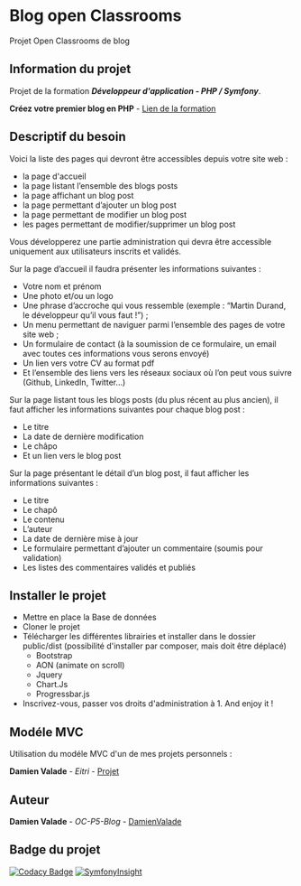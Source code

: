 # Blog open Classrooms

Projet Open Classrooms de blog 

## Information du projet 

Projet de la formation ***Développeur d'application - PHP / Symfony***.

**Créez votre premier blog en PHP** - [Lien de la formation](https://openclassrooms.com/fr/paths/59-developpeur-dapplication-php-symfony)

## Descriptif du besoin 

Voici la liste des pages qui devront être accessibles depuis votre site web :
 
*   la page d'accueil
*   la page listant l’ensemble des blogs posts
*   la page affichant un blog post
*   la page permettant d’ajouter un blog post
*   la page permettant de modifier un blog post
*   les pages permettant de modifier/supprimer un blog post
 
Vous développerez une partie administration qui devra être accessible uniquement aux utilisateurs inscrits et validés.
 
Sur la page d’accueil il faudra présenter les informations suivantes :
 
*   Votre nom et prénom
*   Une photo et/ou un logo
*   Une phrase d’accroche qui vous ressemble (exemple : “Martin Durand, le développeur qu’il vous faut !”) ;
*   Un menu permettant de naviguer parmi l’ensemble des pages de votre site web ;
*   Un formulaire de contact (à la soumission de ce formulaire, un email avec toutes ces informations vous serons envoyé)
*   Un lien vers votre CV au format pdf
*   Et l’ensemble des liens vers les réseaux sociaux où l’on peut vous suivre (Github, LinkedIn, Twitter…)
 
Sur la page listant tous les blogs posts (du plus récent au plus ancien), il faut afficher les informations suivantes pour chaque blog post :
 
*   Le titre
*   La date de dernière modification
*   Le châpo
*   Et un lien vers le blog post
 
Sur la page présentant le détail d’un blog post, il faut afficher les informations suivantes :
 
*   Le titre
*   Le chapô
*   Le contenu
*   L’auteur
*   La date de dernière mise à jour
*   Le formulaire permettant d’ajouter un commentaire (soumis pour validation)
*   Les listes des commentaires validés et publiés


## Installer le projet 

*   Mettre en place la Base de données
*   Cloner le projet
*   Télécharger les différentes librairies et installer dans le dossier public/dist (possibilité d'installer par composer, mais doit être déplacé)
    *   Bootstrap
    *   AON (animate on scroll)
    *   Jquery
    *   Chart.Js
    *   Progressbar.js
*   Inscrivez-vous, passer vos droits d'administration à 1. And enjoy it !

## Modéle MVC

Utilisation du modéle MVC d'un de mes projets personnels :

**Damien Valade** - *Eitri* - [Projet](https://github.com/damienvalade/Eitri)

## Auteur

**Damien Valade** - *OC-P5-Blog* - [DamienValade](https://github.com/damienvalade)

## Badge du projet

[![Codacy Badge](https://api.codacy.com/project/badge/Grade/54225064ae2148ecb5ada07ba78b3d41)](https://app.codacy.com/app/damienvalade/OC-P5-Blog?utm_source=github.com&utm_medium=referral&utm_content=damienvalade/OC-P5-Blog&utm_campaign=Badge_Grade_Dashboard)
[![SymfonyInsight](https://insight.symfony.com/projects/b2f418a8-54ed-4882-9b68-39a3ec4b9fa1/mini.svg)](https://insight.symfony.com/projects/b2f418a8-54ed-4882-9b68-39a3ec4b9fa1)

